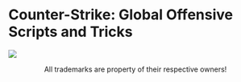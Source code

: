 # Counter-Strike: Global Offensive Scripts and Tricks
![](https://raw.githubusercontent.com/kcenow/Counter-Strike-Global-Offensive-Scripts-Tricks/master/image.jpg)

<p align="center">
All trademarks are property of their respective owners!
</p>
